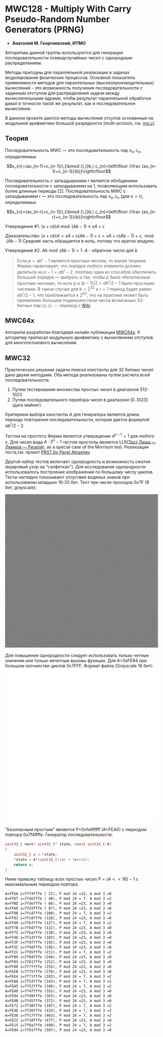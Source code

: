 # MWC128 - Multiply With Carry Рseudo-Random Number Generators  (PRNG)

* __Анатолий М. Георгиевский, ИТМО__

Алгоритмы данной группы используются для генерации последовательности псеводслучайных чисел с однородным распределением.

Методы пригодны для параллельной реализации в задачах моделирования физических процессов. Основной показатель применимости методов для параллельных (высокопроизводительных) вычислений - это возможность получения последовательности с заданным отступом для распределения задачи между вычислительными ядрами, чтобы результат параллельной обработки давал в точности такой же результат, как и последовательное вычисление. 

В данном проекте даются методы вычисления отсупов основанные на модульной арифметике большой разрядности (multi-prcision, см. [mp.c](mp.c)). 

## Теория

Последовательность MWC — это последовательность пар $x_{n},c_{n}$, определяемых
```math
x_{n}=(ax_{n-1}+c_{n-1})\,{\bmod {\,}}b,\ c_{n}=\left\lfloor {\frac {ax_{n-1}+c_{n-1}}{b}}\right\rfloor
```

Последовательность с запаздыванием $r$ является обобщением последовательности с запаздыванием на 1, 
позволяющим использовать более длинные периоды [2]. Последовательность MWC с запаздыванием $r$ — это последовательность пар $x_{n},c_{n}$ (для $n>r$), определяемых
```math
x_{n}=(ax_{n-r}+c_{n-1})\,{\bmod {\,}}b,\ c_{n}=\left\lfloor {\frac {ax_{n-r}+c_{n-1}}{b}}\right\rfloor
```


Утверждение #1. $(x+c b)A \bmod (Ab - 1) \equiv xA + c$

Доказательство:
$(x+cb)A  = xA + c(Ab-1) + c = xA + c(Ab-1) + c, \bmod (Ab - 1)$
Средняя часть обращается в ноль, потому что кратно модулю. 

Утверждение #2. $Ab \bmod (Ab - 1) = 1$. $А$ - обратное число для $b$

> Если $p = ab^r − 1$ является простым числом, то малая теорема Ферма гарантирует, что порядок любого элемента должен делиться на $p − 1 = ab^r − 2$, поэтому один из способов обеспечить большой порядок — выбрать $a$ так, 
чтобы $p$ было «безопасным простым числом», то есть p и $(p − 1)/2 = ab^r/2 − 1$ были простыми числами. В таком случае для $b = 2^{32}$ и $r = 1$ период будет равен $ab^r/2 − 1$, что приближается к $2^{63}$, что на практике может быть приемлемо большим подмножеством числа возможных 32-битных пар $(x, c)$.
-- перевод с [Wiki](https://en.wikipedia.org/wiki/Multiply-with-carry_pseudorandom_number_generator)

## MWC64x

Алгоритм разработан благодяря онлайн публикации [MWC64x](https://cas.ee.ic.ac.uk/people/dt10/research/rngs-gpu-mwc64x.html). К алгоритму приписал модульную арифметику с вычислением отступов для многопотокового вычисления. 

## MWC32

Практическое решение задачи поиска константы для 32 битных чисел дано двумя методами. Оба метода реализованы путем расчета *всей* последовательности.
1. Путем тестирования множества простых чисел в диапазоне 512-1023
2. Путем последовательного перебора чисел в диапазоне [0..1023] (дата майниг)

Критерием выбора константы $A$ для генератора является длина пероида повторения последовательности, которая дается формулой $ab^r/2 − 2$.

Тестом на простоту Ферма является утверждение $x^{p-1} = 1$ для любого x.
Для чисел вида $A\cdot 2^{n} -1$ тестом простоты является LLR([Тест Люка — Лемера — Ризеля](https://en.wikipedia.org/wiki/Lucas%E2%80%93Lehmer%E2%80%93Riesel_test)), as a special case of the Morrison test. Реализация теста,см. проект [PRST by Pavel Atnashev](https://github.com/patnashev/prst)

Другой набор тестов включает однородность и возможность сжатия (муаровый узор на "салфетках"). Для исследования однородности использовалось построение изображений по большому числу циклов. Тесты наглядно показывают отсуствие водяных знаков при использовании младших 16-20 бит. Тест при числе проходов 0x7F (8 бит, grayscale):

![тест на однородность заполнения](test.png)

Для повышения однородности следует использовать только четные значения или только нечетные вызовы функции. 
Для A=0xFE94 при большом колчиестве циклов 0x7FFF, Формат файла (Grayscale 16 бит):
![тест на однородность заполнения](0xFE94.png)

"Безопасным простым" является P=0xfe9fffff (A=FEA0) с периодом повтора 0x7f4ffffe.
Генератор последовательности:
```c
uint32_t next( uint32_t* state, const uint32_t A)
{
	uint32_t x = *state;
	*state = A*(uint16_t)(x) + (x>>16);
    return x;
}
```
Ниже привожу таблицу всех простых чисел $P= (A<<16)-1$ c максимальным периодом повтора.
```
A=FFEA i=7ff4fffe ( 21), P mod 24 =23, A mod 3 =0
A=FFD7 i=7feb7ffe ( 40), P mod 24 = 7, A mod 3 =2
A=FFBD i=7fde7ffe ( 66), P mod 24 =23, A mod 3 =0
A=FFA8 i=7fd3fffe ( 87), P mod 24 =23, A mod 3 =0
A=FF9B i=7fcd7ffe (100), P mod 24 = 7, A mod 3 =2
A=FF81 i=7fc07ffe (126), P mod 24 =23, A mod 3 =0
A=FF80 i=7fbffffe (127), P mod 24 = 7, A mod 3 =2
A=FF7B i=7fbd7ffe (132), P mod 24 =23, A mod 3 =0
A=FF75 i=7fba7ffe (138), P mod 24 =23, A mod 3 =0
A=FF48 i=7fa3fffe (183), P mod 24 =23, A mod 3 =0
A=FF3F i=7f9f7ffe (192), P mod 24 =23, A mod 3 =0
A=FF3C i=7f9dfffe (195), P mod 24 =23, A mod 3 =0
A=FF2C i=7f95fffe (211), P mod 24 = 7, A mod 3 =2
A=FF09 i=7f847ffe (246), P mod 24 =23, A mod 3 =0
A=FF03 i=7f817ffe (252), P mod 24 =23, A mod 3 =0
A=FF00 i=7f7ffffe (255), P mod 24 =23, A mod 3 =0
A=FEEB i=7f757ffe (276), P mod 24 =23, A mod 3 =0
A=FEE4 i=7f71fffe (283), P mod 24 = 7, A mod 3 =2
A=FEA8 i=7f53fffe (343), P mod 24 = 7, A mod 3 =2
A=FEA5 i=7f527ffe (346), P mod 24 = 7, A mod 3 =2
A=FEA0 i=7f4ffffe (351), P mod 24 =23, A mod 3 =0
A=FE94 i=7f49fffe (363), P mod 24 =23, A mod 3 =0
A=FE8B i=7f457ffe (372), P mod 24 =23, A mod 3 =0
A=FE72 i=7f38fffe (397), P mod 24 = 7, A mod 3 =2
A=FE4E i=7f26fffe (433), P mod 24 = 7, A mod 3 =2
A=FE30 i=7f17fffe (463), P mod 24 = 7, A mod 3 =2
A=FE22 i=7f10fffe (477), P mod 24 =23, A mod 3 =0
A=FE15 i=7f0a7ffe (490), P mod 24 = 7, A mod 3 =2
A=FE04 i=7f01fffe (507), P mod 24 =23, A mod 3 =0
```
